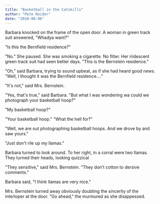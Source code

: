 ```yaml
---
title: "Basketball in the Catskills"
author: "Pete Reider"
date: "2010-08-06"
---
```



Barbara knocked on the frame of the open door. A woman in green track suit answered, "Whadya want?"

"Is this the Bernfield residence?"

"No." She paused. She was smoking a cigarette. No filter. Her iridescent green track suit had seen better days. "This is the Bernstein residence."

"Oh," said Barbara, trying to sound upbeat, as if she had heard good news. "Well, I thought it was the Bernfield residence...."

"It's not," said Mrs. Bernstein.

"Yes, that's true," said Barbara. "But what I was wondering wa could we photograph your basketball hoop?"

"My basketball hoop?" 

"Your basketball hoop." "What the hell for?" 

"Well, we are out photographing basketball hoops. And we drove by and saw yours." 

"Just don't rile up my llamas." 

Barbara turned to look around. To her right, in a corral were two llamas. They turned their heads, looking quizzical 

"They sensitive," said Mrs. Bernstein. "They don't cotton to dersive comments."

Barbara said, "I think llamas are very nice." 

Mrs. Bernstein turned away obviously doubting the sincerity of the interloper at the door. "Go ahead," the murmured as she disappessed.